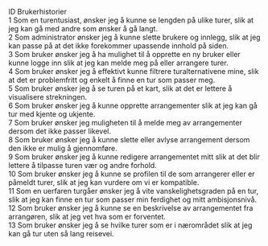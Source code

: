 ID	Brukerhistorier		
1	Som en turentusiast, ønsker jeg å kunne se lengden på ulike turer, slik at jeg kan gå med andre som ønsker å gå langt.		
2	Som administrator ønsker jeg å kunne slette brukere og innlegg, slik at jeg kan passe på at det ikke forekommer upassende innhold på siden.		
3	Som bruker ønsker jeg å ha mulighet til å opprette en ny bruker eller kunne logge inn slik at jeg kan melde meg på eller arrangere turer. 		
4	Som bruker ønsker jeg å effektivt kunne filtrere turalternativene mine, slik at det er problemfritt og enkelt å finne en tur som passer meg. 		
5	Som bruker ønsker jeg å se turen på et kart, slik at det er lettere å visualisere strekningen. 		
6	Som bruker ønsker jeg å kunne opprette arrangementer slik at jeg kan gå tur med kjente og ukjente. 		
7	Som bruker ønsker jeg muligheten til å melde meg av arrangementer dersom det ikke passer likevel. 		
8	Som bruker ønsker jeg å kunne slette eller avlyse arrangement dersom den ikke er mulig å gjennomføre. 		
9	Som bruker ønsker jeg å kunne redigere arrangementet mitt slik at det blir lettere å tilpasse turen vær og andre forhold. 		
10	Som bruker ønsker jeg å kunne se profilen til de som arrangerer eller er påmeldt turer, slik at jeg kan vurdere om vi er kompatible. 		
11	Som en uerfaren turgåer ønsker jeg å vite vanskelighetsgraden på en tur, slik at jeg kan finne en tur som passer min ferdighet og mitt ambisjonsnivå.		
12	Som bruker ønsker jeg å kunne se en beskrivelse av arrangementet fra arrangøren, slik at jeg vet hva som er forventet. 		
13	Som bruker ønsker jeg å se hvilke turer som er i nærområdet slik at jeg kan gå tur uten så lang reisevei. 		
